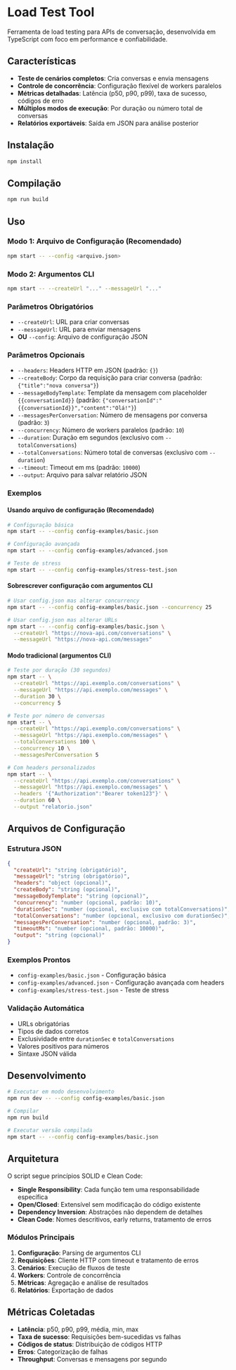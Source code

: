 # Load Test Tool

Ferramenta de load testing para APIs de conversação, desenvolvida em TypeScript com foco em performance e confiabilidade.

## Características

- **Teste de cenários completos**: Cria conversas e envia mensagens
- **Controle de concorrência**: Configuração flexível de workers paralelos
- **Métricas detalhadas**: Latência (p50, p90, p99), taxa de sucesso, códigos de erro
- **Múltiplos modos de execução**: Por duração ou número total de conversas
- **Relatórios exportáveis**: Saída em JSON para análise posterior

## Instalação

```bash
npm install
```

## Compilação

```bash
npm run build
```

## Uso

### Modo 1: Arquivo de Configuração (Recomendado)
```bash
npm start -- --config <arquivo.json>
```

### Modo 2: Argumentos CLI
```bash
npm start -- --createUrl "..." --messageUrl "..."
```

### Parâmetros Obrigatórios
- `--createUrl`: URL para criar conversas
- `--messageUrl`: URL para enviar mensagens
- **OU** `--config`: Arquivo de configuração JSON

### Parâmetros Opcionais
- `--headers`: Headers HTTP em JSON (padrão: `{}`)
- `--createBody`: Corpo da requisição para criar conversa (padrão: `{"title":"nova conversa"}`)
- `--messageBodyTemplate`: Template da mensagem com placeholder `{{conversationId}}` (padrão: `{"conversationId":"{{conversationId}}","content":"Olá!"}`)
- `--messagesPerConversation`: Número de mensagens por conversa (padrão: `3`)
- `--concurrency`: Número de workers paralelos (padrão: `10`)
- `--duration`: Duração em segundos (exclusivo com `--totalConversations`)
- `--totalConversations`: Número total de conversas (exclusivo com `--duration`)
- `--timeout`: Timeout em ms (padrão: `10000`)
- `--output`: Arquivo para salvar relatório JSON

### Exemplos

#### Usando arquivo de configuração (Recomendado)
```bash
# Configuração básica
npm start -- --config config-examples/basic.json

# Configuração avançada
npm start -- --config config-examples/advanced.json

# Teste de stress
npm start -- --config config-examples/stress-test.json
```

#### Sobrescrever configuração com argumentos CLI
```bash
# Usar config.json mas alterar concurrency
npm start -- --config config-examples/basic.json --concurrency 25

# Usar config.json mas alterar URLs
npm start -- --config config-examples/basic.json \
  --createUrl "https://nova-api.com/conversations" \
  --messageUrl "https://nova-api.com/messages"
```

#### Modo tradicional (argumentos CLI)
```bash
# Teste por duração (30 segundos)
npm start -- \
  --createUrl "https://api.exemplo.com/conversations" \
  --messageUrl "https://api.exemplo.com/messages" \
  --duration 30 \
  --concurrency 5

# Teste por número de conversas
npm start -- \
  --createUrl "https://api.exemplo.com/conversations" \
  --messageUrl "https://api.exemplo.com/messages" \
  --totalConversations 100 \
  --concurrency 10 \
  --messagesPerConversation 5

# Com headers personalizados
npm start -- \
  --createUrl "https://api.exemplo.com/conversations" \
  --messageUrl "https://api.exemplo.com/messages" \
  --headers '{"Authorization":"Bearer token123"}' \
  --duration 60 \
  --output "relatorio.json"
```

## Arquivos de Configuração

### Estrutura JSON
```json
{
  "createUrl": "string (obrigatório)",
  "messageUrl": "string (obrigatório)",
  "headers": "object (opcional)",
  "createBody": "string (opcional)",
  "messageBodyTemplate": "string (opcional)",
  "concurrency": "number (opcional, padrão: 10)",
  "durationSec": "number (opcional, exclusivo com totalConversations)",
  "totalConversations": "number (opcional, exclusivo com durationSec)",
  "messagesPerConversation": "number (opcional, padrão: 3)",
  "timeoutMs": "number (opcional, padrão: 10000)",
  "output": "string (opcional)"
}
```

### Exemplos Prontos
- `config-examples/basic.json` - Configuração básica
- `config-examples/advanced.json` - Configuração avançada com headers
- `config-examples/stress-test.json` - Teste de stress

### Validação Automática
- URLs obrigatórias
- Tipos de dados corretos
- Exclusividade entre `durationSec` e `totalConversations`
- Valores positivos para números
- Sintaxe JSON válida

## Desenvolvimento

```bash
# Executar em modo desenvolvimento
npm run dev -- --config config-examples/basic.json

# Compilar
npm run build

# Executar versão compilada
npm start -- --config config-examples/basic.json
```

## Arquitetura

O script segue princípios SOLID e Clean Code:

- **Single Responsibility**: Cada função tem uma responsabilidade específica
- **Open/Closed**: Extensível sem modificação do código existente
- **Dependency Inversion**: Abstrações não dependem de detalhes
- **Clean Code**: Nomes descritivos, early returns, tratamento de erros

### Módulos Principais

1. **Configuração**: Parsing de argumentos CLI
2. **Requisições**: Cliente HTTP com timeout e tratamento de erros
3. **Cenários**: Execução de fluxos de teste
4. **Workers**: Controle de concorrência
5. **Métricas**: Agregação e análise de resultados
6. **Relatórios**: Exportação de dados

## Métricas Coletadas

- **Latência**: p50, p90, p99, média, min, max
- **Taxa de sucesso**: Requisições bem-sucedidas vs falhas
- **Códigos de status**: Distribuição de códigos HTTP
- **Erros**: Categorização de falhas
- **Throughput**: Conversas e mensagens por segundo
